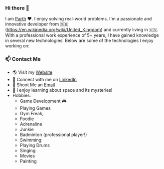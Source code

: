 ### Hi there 👋

<!--
**ppat94/ppat94** is a ✨ _special_ ✨ repository because its `README.md` (this file) appears on your GitHub profile.
-->

I am [Parth](http://www.parthpatel.co.uk) :heart:. I enjoy solving real-world problems. I'm a passionate and innovative developer from :uk: (https://en.wikipedia.org/wiki/United_Kingdom) and currently living in :us:. With a professional work experience of 5+ years, I have gained knowledge in several new technologies. Below are some of the technologies I enjoy working on:


### 📫 Contact Me

- :earth_americas: Visit my [Website](http://www.parthpatel.co.uk)
- :link: Connect with me on [LinkedIn](https://www.linkedin.com/in/parthpatel1994)
- :email: Shoot Me an [Email](mailto:parthpatel_1994@yahoo.co.uk)
- 🔭 I enjoy learning about space and its mysteries!
- Hobbies: 
  - Game Development :video_game:
  - Playing Games
  - Gym Freak, 
  - Foodie
  - Adrenaline
  - Junkie
  - Badminton (professional player!)
  - Swimming
  - Playing Drums
  - Singing
  - Movies
  - Painting
